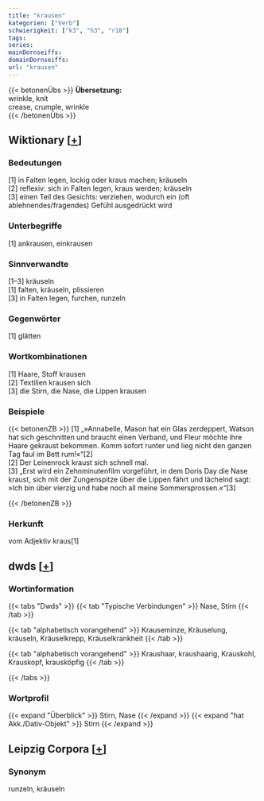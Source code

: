 ```yaml
---
title: "krausen"
kategorien: ["Verb"]
schwierigkeit: ["k3", "h3", "r18"]
tags:
series:
mainDornseiffs:
domainDornseiffs:
url: "krausen"
---
```


{{< betonenÜbs >}}
**Übersetzung:**  
wrinkle, knit  
crease, crumple, wrinkle  
{{< /betonenÜbs >}}

## Wiktionary [[+](https://de.wiktionary.org/wiki/krausen)]

### Bedeutungen
[1] in Falten legen, lockig oder kraus machen; kräuseln  
[2] reflexiv: sich in Falten legen, kraus werden; kräuseln  
[3] einen Teil des Gesichts: verziehen, wodurch ein (oft ablehnendes/fragendes) Gefühl ausgedrückt wird  

### Unterbegriffe
[1] ankrausen, einkrausen  

### Sinnverwandte
[1–3] kräuseln  
[1] falten, kräuseln, plissieren  
[3] in Falten legen, furchen, runzeln  

### Gegenwörter
[1] glätten  

### Wortkombinationen
[1] Haare, Stoff krausen  
[2] Textilien krausen sich  
[3] die Stirn, die Nase, die Lippen krausen  

### Beispiele
{{< betonenZB >}}
[1] „»Annabelle, Mason hat ein Glas zerdeppert, Watson hat sich geschnitten und braucht einen Verband, und Fleur möchte ihre Haare gekraust bekommen. Komm sofort runter und lieg nicht den ganzen Tag faul im Bett rum!«“[2]  
[2] Der Leinenrock kraust sich schnell mal.  
[3] „Erst wird ein Zehnminutenfilm vorgeführt, in dem Doris Day die Nase kraust, sich mit der Zungenspitze über die Lippen fährt und lächelnd sagt: »Ich bin über vierzig und habe noch all meine Sommersprossen.«“[3]  

{{< /betonenZB >}}
### Herkunft
vom Adjektiv kraus[1]  



## dwds [[+](https://www.dwds.de/wb/krausen)]

### Wortinformation
{{< tabs "Dwds" >}}
{{< tab "Typische Verbindungen" >}}
Nase, Stirn
{{< /tab >}}

{{< tab "alphabetisch vorangehend" >}}
Krauseminze, Kräuselung, kräuseln, Kräuselkrepp, Kräuselkrankheit
{{< /tab >}}

{{< tab "alphabetisch vorangehend" >}}
Kraushaar, kraushaarig, Krauskohl, Krauskopf, krausköpfig
{{< /tab >}}

{{< /tabs >}}

### Wortprofil
{{< expand "Überblick" >}} Stirn, Nase {{< /expand >}}
{{< expand "hat Akk./Dativ-Objekt" >}} Stirn {{< /expand >}}

## Leipzig Corpora [[+](https://corpora.uni-leipzig.de/en/res?word=krausen&corpusId=deu_newscrawl-public_2018)]


### Synonym
runzeln, kräuseln

